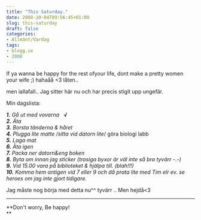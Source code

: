 ```yaml
---
title: "This Saturday."
date: 2008-10-04T09:56:45+01:00
slug: this-saturday
draft: false
categories:
- Allmänt/Vardag
tags:
- blogg.se
- 2008
---
```

If ya wanna be happy for the rest ofyour life, dont make a pretty women your wife ;) hahaåå <3 låten..  
  
men iallafall.. Jag sitter här nu och har precis stigit upp ungefär.  
  
Min dagslista:  

_**1.** Gå ut med vovarna_   **√**  
_**2.** Äta_  
_**3.** Borsta tänderna & håret_  
_**4.** Plugga lite matte /sitta vid datorn lite_/ göra biologi labb  
_**5.** Laga mat_  
_**6.** Äta igen_  
_**7.** Packa ner datorn&eng boken_  
_**8.** Byta om innan jag sticker (trasiga byxor är väl inte så bra tyvärr -.-)_  
_**9.** Vid 15.00 vara på biblioteket & hjälpa till. (blah!!!)_  
_**10.** Komma hem antigen vid 7 eller 9 och då prata lite med Tim elr ev. se heroes om jag inte gjort tidigare._  

  
  
  
Jag måste nog börja med detta nu^^ tyvärr .. Men hejdå<3  

  
  
  
  
  
  
  
  
  
  
  
  
  
  

* * *

**Don't worry, Be happy!  
**